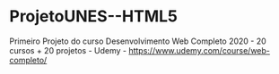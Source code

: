 # ProjetoUNES--HTML5
Primeiro Projeto do curso Desenvolvimento Web Completo 2020 - 20 cursos + 20 projetos - Udemy - https://www.udemy.com/course/web-completo/
